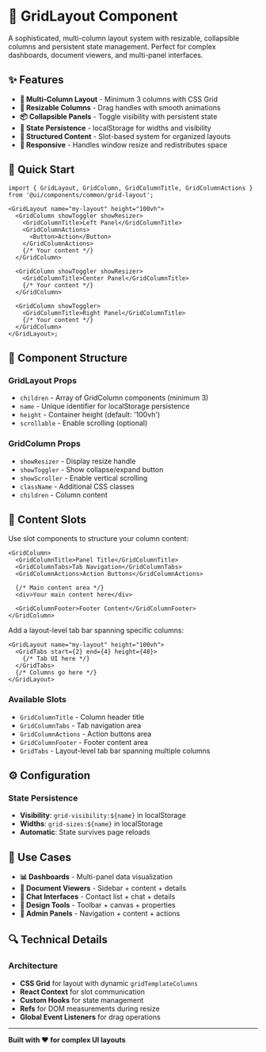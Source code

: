 # 🎯 GridLayout Component

A sophisticated, multi-column layout system with resizable, collapsible columns and persistent state management. Perfect for complex dashboards, document viewers, and multi-panel interfaces.

## ✨ Features

- **📐 Multi-Column Layout** - Minimum 3 columns with CSS Grid
- **🔧 Resizable Columns** - Drag handles with smooth animations
- **📦 Collapsible Panels** - Toggle visibility with persistent state
- **💾 State Persistence** - localStorage for widths and visibility
- **🎨 Structured Content** - Slot-based system for organized layouts
- **📱 Responsive** - Handles window resize and redistributes space

## 🚀 Quick Start

```tsx
import { GridLayout, GridColumn, GridColumnTitle, GridColumnActions } from '@ui/components/common/grid-layout';

<GridLayout name="my-layout" height="100vh">
  <GridColumn showToggler showResizer>
    <GridColumnTitle>Left Panel</GridColumnTitle>
    <GridColumnActions>
      <Button>Action</Button>
    </GridColumnActions>
    {/* Your content */}
  </GridColumn>

  <GridColumn showToggler showResizer>
    <GridColumnTitle>Center Panel</GridColumnTitle>
    {/* Your content */}
  </GridColumn>

  <GridColumn showToggler>
    <GridColumnTitle>Right Panel</GridColumnTitle>
    {/* Your content */}
  </GridColumn>
</GridLayout>;
```

## 🧩 Component Structure

### GridLayout Props

- `children` - Array of GridColumn components (minimum 3)
- `name` - Unique identifier for localStorage persistence
- `height` - Container height (default: '100vh')
- `scrollable` - Enable scrolling (optional)

### GridColumn Props

- `showResizer` - Display resize handle
- `showToggler` - Show collapse/expand button
- `showScroller` - Enable vertical scrolling
- `className` - Additional CSS classes
- `children` - Column content

## 🎨 Content Slots

Use slot components to structure your column content:

```tsx
<GridColumn>
  <GridColumnTitle>Panel Title</GridColumnTitle>
  <GridColumnTabs>Tab Navigation</GridColumnTabs>
  <GridColumnActions>Action Buttons</GridColumnActions>

  {/* Main content area */}
  <div>Your main content here</div>

  <GridColumnFooter>Footer Content</GridColumnFooter>
</GridColumn>
```

Add a layout-level tab bar spanning specific columns:

```tsx
<GridLayout name="my-layout" height="100vh">
  <GridTabs start={2} end={4} height={48}>
    {/* Tab UI here */}
  </GridTabs>
  {/* Columns go here */}
</GridLayout>
```

### Available Slots

- `GridColumnTitle` - Column header title
- `GridColumnTabs` - Tab navigation area
- `GridColumnActions` - Action buttons area
- `GridColumnFooter` - Footer content area
- `GridTabs` - Layout-level tab bar spanning multiple columns

## ⚙️ Configuration

### State Persistence

- **Visibility**: `grid-visibility:${name}` in localStorage
- **Widths**: `grid-sizes:${name}` in localStorage
- **Automatic**: State survives page reloads

## 🎯 Use Cases

- **📊 Dashboards** - Multi-panel data visualization
- **📄 Document Viewers** - Sidebar + content + details
- **💬 Chat Interfaces** - Contact list + chat + details
- **🎨 Design Tools** - Toolbar + canvas + properties
- **📱 Admin Panels** - Navigation + content + actions

## 🔍 Technical Details

### Architecture

- **CSS Grid** for layout with dynamic `gridTemplateColumns`
- **React Context** for slot communication
- **Custom Hooks** for state management
- **Refs** for DOM measurements during resize
- **Global Event Listeners** for drag operations

---

**Built with ❤️ for complex UI layouts**
